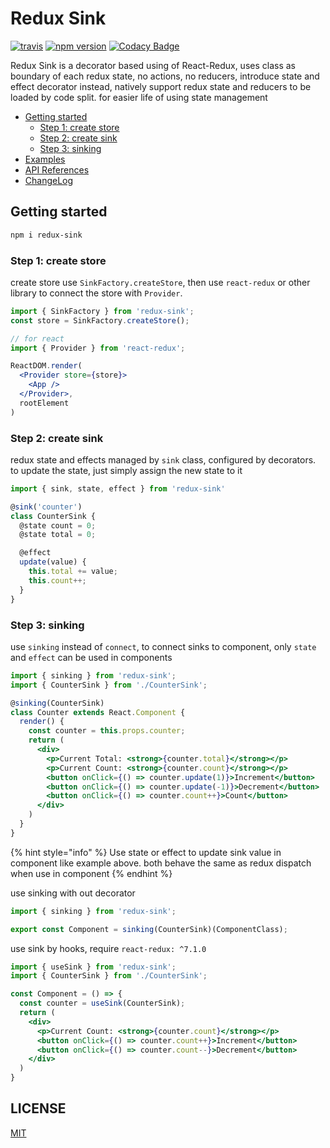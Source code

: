 # Redux Sink

[![travis](https://travis-ci.org/JiarongGu/redux-sink.svg?branch=master)](https://travis-ci.org/JiarongGu/redux-sink) [![npm version](https://badge.fury.io/js/redux-sink.svg)](https://www.npmjs.com/package/redux-sink) [![Codacy Badge](https://api.codacy.com/project/badge/Grade/ee58187b2e794033aeb4296f128fd3ee)](https://app.codacy.com/app/JiarongGu/redux-sink?utm_source=github.com&utm_medium=referral&utm_content=JiarongGu/redux-sink&utm_campaign=Badge_Grade_Dashboard)

Redux Sink is a decorator based using of React-Redux, uses class as boundary of each redux state, no actions, no reducers, introduce state and effect decorator instead, natively support redux state and reducers to be loaded by code split. for easier life of using state management

* [Getting started](#getting-started)
  * [Step 1: create store](#step-1-create-store)
  * [Step 2: create sink](#step-2-create-sink)
  * [Step 3: sinking](#step-3-sinking)
* [Examples](examples/)
* [API References](api-refernces/)
* [ChangeLog](changelog.md)

## Getting started

```bash
npm i redux-sink
```

### Step 1: create store

create store use `SinkFactory.createStore`, then use `react-redux` or other library to connect the store with `Provider`.

```jsx
import { SinkFactory } from 'redux-sink';
const store = SinkFactory.createStore();

// for react
import { Provider } from 'react-redux';

ReactDOM.render(
  <Provider store={store}>
    <App />
  </Provider>,
  rootElement
)
```

### Step 2: create sink

redux state and effects managed by `sink` class, configured by decorators. to update the state, just simply assign the new state to it

```javascript
import { sink, state, effect } from 'redux-sink'

@sink('counter')
class CounterSink {
  @state count = 0;
  @state total = 0;

  @effect
  update(value) {
    this.total += value;
    this.count++;
  }
}
```

### Step 3: sinking

use `sinking` instead of `connect`, to connect sinks to component, only `state` and `effect` can be used in components

```jsx
import { sinking } from 'redux-sink';
import { CounterSink } from './CounterSink';

@sinking(CounterSink)
class Counter extends React.Component {
  render() {
    const counter = this.props.counter;
    return (
      <div>
        <p>Current Total: <strong>{counter.total}</strong></p>
        <p>Current Count: <strong>{counter.count}</strong></p>
        <button onClick={() => counter.update(1)}>Increment</button>
        <button onClick={() => counter.update(-1)}>Decrement</button>
        <button onClick={() => counter.count++}>Count</button>
      </div>
    )
  }
}
```

{% hint style="info" %}
Use state or effect to update sink value in component like example above. both behave the same as redux dispatch when use in component
{% endhint %}

use sinking with out decorator

```jsx
import { sinking } from 'redux-sink';

export const Component = sinking(CounterSink)(ComponentClass);
```

use sink by hooks, require `react-redux: ^7.1.0`

```jsx
import { useSink } from 'redux-sink';
import { CounterSink } from './CounterSink';

const Component = () => {
  const counter = useSink(CounterSink);
  return (
    <div>
      <p>Current Count: <strong>{counter.count}</strong></p>
      <button onClick={() => counter.count++}>Increment</button>
      <button onClick={() => counter.count--}>Decrement</button>
    </div>
  )
}
```

## LICENSE

[MIT](https://github.com/JiarongGu/redux-sink/blob/master/LICENSE)


